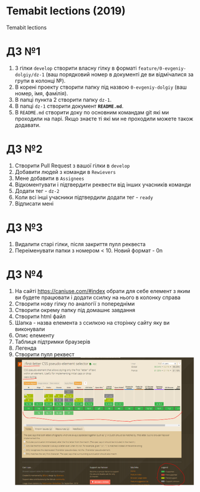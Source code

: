 # Temabit lections (2019)
Temabit lections

# ДЗ №1 #
1. З гілки `develop` створити власну гілку в форматі `feature/0-evgeniy-dolgiy/dz-1` (ваш порядковий номер в документі де ви відмічалися за групи в колонці №).
2. В корені проекту створити папку під назвою `0-evgeniy-dolgiy` (ваш номер, імя, фамілія).
3. В папці пункта 2 створити папку `dz-1`.
4. В папці `dz-1` створити документ **`README.md`**.
5. В `README.md` створити доку по основним командам git які ми проходили на парі. Якщо знаєте ті які ми не проходили можете також додавати.

# ДЗ №2 #
1. Створити Pull Request з вашої гілки в `develop`
2. Добавити людей з команди в `Rewievers`
3. Мене добавити в `Assignees`
4. Відкоментувати і підтвердити реквести від інших учасників команди
5. Додати тег - `dz-2`
6. Коли всі інші учасники підтвердили додати тег - `ready`
7. Відписати мені

# ДЗ №3 #
1. Видалити старі гілки, після закриття пулл реквеста
2. Переіменувати папки з номером < 10. Новий формат - 0n

# ДЗ №4 #
1. На сайті https://caniuse.com/#index обрати для себе елемент з яким ви будете працювати і додати ссилку на нього в колонку справа
2. Створити нову гілку по аналогії з попередніми
3. Створити окрему папку під домашнє завдання
4. Створити html файл
5. Шапка - назва елемента з ссилкою на сторінку сайту яку ви виконували
6. Опис елементу
7. Таблиця підтримки браузерів
8. Легенда
9. Створити пулл реквест
![Image](/images/caniuse.png)